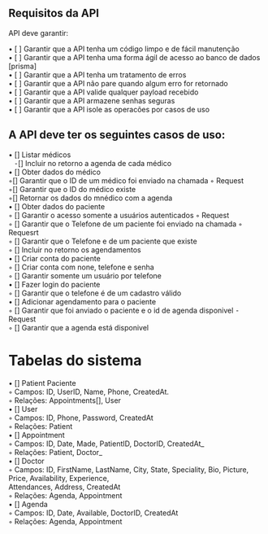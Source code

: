 
 ## Requisitos da API

API deve garantir:

• [ ] Garantir que a API tenha um código limpo e de fácil manutenção <br>
• [ ] Garantir que a API tenha uma forma ágil de acesso ao banco de dados [prisma]<br>
• [ ] Garantir que a API tenha um tratamento de erros <br>
• [ ] Garantir que a API não pare quando algum erro for retornado <br>
• [ ] Garantir que a API valide qualquer payload recebido <br>
• [ ] Garantir que a API armazene senhas seguras <br>
• [ ] Garantir que a API isole as operacões por casos de uso<br>

 ## A API deve ter os seguintes casos de uso:

• [] Listar médicos <br>
   &ensp; ⁃[] Incluir no retorno a agenda de cada médico <br>
• [] Obter dados do médico <br>
     ◦[] Garantir que o ID de um médico foi enviado na chamada  ◦ Request <br>
     ◦[] Garantir que o ID do médico existe <br>
     ◦[] Retornar os dados do mnédico com a agenda <br>
• [] Obter dados do paciente <br>
     ◦ [] Garantir o acesso somente a usuários autenticados  ◦ Request <br>
     ◦ [] Garantir que o Telefone de um paciente foi enviado na chamada  ◦ Requesrt <br>
     ◦ [] Garantir que o Telefone e de um paciente que existe <br>
     ◦ [] Incluir no retorno os agendamentos <br>
• [] Criar conta do paciente <br>
    ◦ [] Criar conta com none, telefone e senha<br>
    ◦ [] Garantir somente um usuário por telefone<br>
• [] Fazer login do paciente <br>
    ◦ [] Garantir que o telefone é de um cadastro válido <br>
• [] Adicionar agendamento para o paciente <br>
    ◦ [] Garantir que foi anviado o paciente e o id de agenda disponivel ⁃ Request <br>
    ◦ [] Garantir que a agenda está disponivel<br>

 # Tabelas do sistema

• [] Patient Paciente<br>
     ◦ Campos: ID, UserID, Name, Phone, CreatedAt. <br>
     ◦ Relações: Appointments[], User<br>
• [] User <br>
     ◦ Campos: ID, Phone, Password, CreatedAt <br>
     ◦ Relações: Patient<br>
• [] Appointment <br>
     ◦ Campos: ID, Date, Made, PatientID, DoctorID, CreatedAt_ <br>
     ◦ Relações: Patient, Doctor_<br>
• [] Doctor  <br>
     ◦ Campos: ID, FirstName, LastName, City, State, Speciality, Bio, Picture, Price, Availability, Experience, <br>Attendances,  Address, CreatedAt<br>
     ◦ Relações: Agenda, Appointment<br>
• [] Agenda<br>
     ◦ Campos: ID, Date, Available, DoctorID, CreatedAt<br>
     ◦ Relações: Agenda, Appointment
<br>

